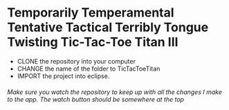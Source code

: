 # Temporarily Temperamental Tentative Tactical Terribly Tongue Twisting Tic-Tac-Toe Titan III

-	CLONE the repository into your computer
-	CHANGE the name of the folder to TicTacToeTitan
-	IMPORT the project into eclipse.

###### Make sure you watch the repository to keep up with all the changes I make to the app. The watch button should be somewhere at the top
